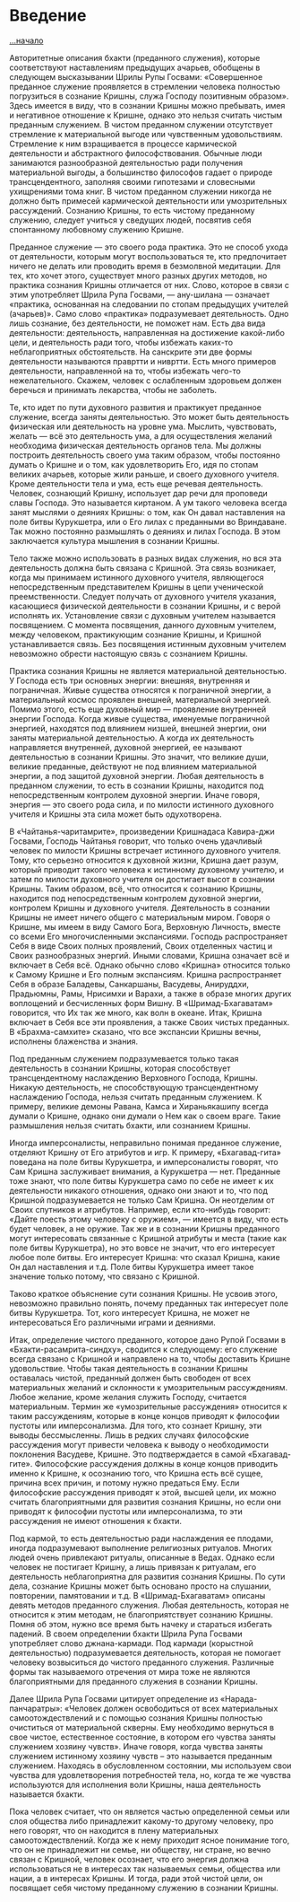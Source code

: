 # Введение

[...начало](./00031.md)

Авторитетные описания бхакти (преданного служения), которые соответствуют наставлениям предыдущих ачарьев, обобщены в следующем высказывании Шрилы Рупы Госвами: «Совершенное преданное служение проявляется в стремлении человека полностью погрузиться в сознание Кришны, служа Господу позитивным образом». Здесь имеется в виду, что в сознании Кришны можно пребывать, имея и негативное отношение к Кришне, однако это нельзя считать чистым преданным служением. В чистом преданном служении отсутствует стремление к материальной выгоде или чувственным удовольствиям. Стремление к ним взращивается в процессе кармической деятельности и абстрактного философствования. Обычные люди занимаются разнообразной деятельностью ради получения материальной выгоды, а большинство философов гадает о природе трансцендентного, заполняя своими гипотезами и словесными ухищрениями тома книг. В чистом преданном служении никогда не должно быть примесей кармической деятельности или умозрительных рассуждений. Сознанию Кришны, то есть чистому преданному служению, следует учиться у сведущих людей, посвятив себя спонтанному любовному служению Кришне.

Преданное служение — это своего рода практика. Это не способ ухода от деятельности, которым могут воспользоваться те, кто предпочитает ничего не делать или проводить время в безмолвной медитации. Для тех, кто хочет этого, существует много разных других методов, но практика сознания Кришны отличается от них. Слово, которое в связи с этим употребляет Шрила Рупа Госвами, — ану-шилана — означает «практика, основанная на следовании по стопам предыдущих учителей (ачарьев)». Само слово «практика» подразумевает деятельность. Одно лишь сознание, без деятельности, не поможет нам. Есть два вида деятельности: деятельность, направленная на достижение какой-либо цели, и деятельность ради того, чтобы избежать каких-то неблагоприятных обстоятельств. На санскрите эти две формы деятельности называются правртти и нивртти. Есть много примеров деятельности, направленной на то, чтобы избежать чего-то нежелательного. Скажем, человек с ослабленным здоровьем должен беречься и принимать лекарства, чтобы не заболеть.

Те, кто идет по пути духовного развития и практикует преданное служение, всегда заняты деятельностью. Это может быть деятельность физическая или деятельность на уровне ума. Мыслить, чувствовать, желать — всё это деятельность ума, а для осуществления желаний необходима физическая деятельность органов тела. Мы должны построить деятельность своего ума таким образом, чтобы постоянно думать о Кришне и о том, как удовлетворить Его, идя по стопам великих ачарьев, которые жили раньше, и своего духовного учителя. Кроме деятельности тела и ума, есть еще речевая деятельность. Человек, сознающий Кришну, использует дар речи для проповеди славы Господа. Это называется киртаном. А ум такого человека всегда занят мыслями о деяниях Кришны: о том, как Он давал наставления на поле битвы Курукшетра, или о Его лилах с преданными во Вриндаване. Так можно постоянно размышлять о деяниях и лилах Господа. В этом заключается культура мышления в сознании Кришны.

Тело также можно использовать в разных видах служения, но вся эта деятельность должна быть связана с Кришной. Эта связь возникает, когда мы принимаем истинного духовного учителя, являющегося непосредственным представителем Кришны в цепи ученической преемственности. Следует получать от духовного учителя указания, касающиеся физической деятельности в сознании Кришны, и с верой исполнять их. Установление связи с духовным учителем называется посвящением. С момента посвящения, данного духовным учителем, между человеком, практикующим сознание Кришны, и Кришной устанавливается связь. Без посвящения истинным духовным учителем невозможно обрести настоящую связь с сознанием Кришны.

Практика сознания Кришны не является материальной деятельностью. У Господа есть три основных энергии: внешняя, внутренняя и пограничная. Живые существа относятся к пограничной энергии, а материальный космос проявлен внешней, материальной энергией. Помимо этого, есть еще духовный мир — проявление внутренней энергии Господа. Когда живые существа, именуемые пограничной энергией, находятся под влиянием низшей, внешней энергии, они заняты материальной деятельностью. А когда их деятельность направляется внутренней, духовной энергией, ее называют деятельностью в сознании Кришны. Это значит, что великие души, великие преданные, действуют не под влиянием материальной энергии, а под защитой духовной энергии. Любая деятельность в преданном служении, то есть в сознании Кришны, находится под непосредственным контролем духовной энергии. Иначе говоря, энергия — это своего рода сила, и по милости истинного духовного учителя и Кришны эта сила может быть одухотворена.

В «Чайтанья-чаритамрите», произведении Кришнадаса Кавира-джи Госвами, Господь Чайтанья говорит, что только очень удачливый человек по милости Кришны встречает истинного духовного учителя. Тому, кто серьезно относится к духовной жизни, Кришна дает разум, который приводит такого человека к истинному духовному учителю, и затем по милости духовного учителя он достигает высот в сознании Кришны. Таким образом, всё, что относится к сознанию Кришны, находится под непосредственным контролем духовной энергии, контролем Кришны и духовного учителя. Деятельность в сознании Кришны не имеет ничего общего с материальным миром. Говоря о Кришне, мы имеем в виду Самого Бога, Верховную Личность, вместе со всеми Его многочисленными экспансиями. Господь распространяет Себя в виде Своих полных проявлений, Своих отделенных частиц и Своих разнообразных энергий. Иными словами, Кришна означает всё и включает в Себя всё. Однако обычно слово «Кришна» относится только к Самому Кришне и Его полным экспансиям. Кришна распространяет Себя в образе Баладевы, Санкаршаны, Васудевы, Анируддхи, Прадьюмны, Рамы, Нрисимхи и Варахи, а также в образе многих других воплощений и бесчисленных форм Вишну. В «Шримад-Бхагаватам» говорится, что Их так же много, как волн в океане. Итак, Кришна включает в Себя все эти проявления, а также Своих чистых преданных. В «Брахма-самхите» сказано, что все экспансии Кришны вечны, исполнены блаженства и знания.

Под преданным служением подразумевается только такая деятельность в сознании Кришны, которая способствует трансцендентному наслаждению Верховного Господа, Кришны. Никакую деятельность, не способствующую трансцендентному наслаждению Господа, нельзя считать преданным служением. К примеру, великие демоны Равана, Камса и Хираньякашипу всегда думали о Кришне, однако они думали о Нем как о своем враге. Такие размышления нельзя считать бхакти, или сознанием Кришны.

Иногда имперсоналисты, неправильно понимая преданное служение, отделяют Кришну от Его атрибутов и игр. К примеру, «Бхагавад-гита» поведана на поле битвы Курукшетра, и имперсоналисты говорят, что Сам Кришна заслуживает внимания, а Курукшетра — нет. Преданные тоже знают, что поле битвы Курукшетра само по себе не имеет к их деятельности никакого отношения, однако они знают и то, что под Кришной подразумевается не только Сам Кришна. Он неотделим от Своих спутников и атрибутов. Например, если кто-нибудь говорит: «Дайте поесть этому человеку с оружием», — имеется в виду, что есть будет человек, а не оружие. Так же и в сознании Кришны преданного могут интересовать связанные с Кришной атрибуты и места (такие как поле битвы Курукшетра), но это вовсе не значит, что его интересует любое поле битвы. Его интересует Кришна: что сказал Кришна, какие Он дал наставления и т.д. Поле битвы Курукшетра имеет такое значение только потому, что связано с Кришной.

Таково краткое объяснение сути сознания Кришны. Не усвоив этого, невозможно правильно понять, почему преданных так интересует поле битвы Курукшетра. Тот, кого интересует Кришна, не может не интересоваться Его различными играми и деяниями.

Итак, определение чистого преданного, которое дано Рупой Госвами в «Бхакти-расамрита-синдху», сводится к следующему: его служение всегда связано с Кришной и направлено на то, чтобы доставить Кришне удовольствие. Чтобы такая деятельность в сознании Кришны оставалась чистой, преданный должен быть свободен от всех материальных желаний и склонности к умозрительным рассуждениям. Любое желание, кроме желания служить Господу, считается материальным. Термин же «умозрительные рассуждения» относится к таким рассуждениям, которые в конце концов приводят к философии пустоты или имперсонализма. Для того, кто сознает Кришну, эти выводы бессмысленны. Лишь в редких случаях философские рассуждения могут привести человека к выводу о необходимости поклонения Васудеве, Кришне. Это подтверждается в самой «Бхагавад-гите». Философские рассуждения должны в конце концов приводить именно к Кришне, к осознанию того, что Кришна есть всё сущее, причина всех причин, и потому нужно предаться Ему. Если философские рассуждения приводят к этой, высшей цели, их можно считать благоприятными для развития сознания Кришны, но если они приводят к философии пустоты или имперсонализма, то эти рассуждения не имеют отношения к бхакти.

Под кармой, то есть деятельностью ради наслаждения ее плодами, иногда подразумевают выполнение религиозных ритуалов. Многих людей очень привлекают ритуалы, описанные в Ведах. Однако если человек не постигает Кришну, а лишь привязан к ритуалам, его деятельность неблагоприятна для развития сознания Кришны. По сути дела, сознание Кришны может быть основано просто на слушании, повторении, памятовании и т.д. В «Шримад-Бхагаватам» описаны девять методов преданного служения. Любая деятельность, которая не относится к этим методам, не благоприятствует сознанию Кришны. Помня об этом, нужно все время быть начеку и стараться избегать падений. В своем определении бхакти Шрила Рупа Госвами употребляет слово джнана-кармади. Под кармади (корыстной деятельностью) подразумевается деятельность, которая не помогает человеку возвыситься до чистого преданного служения. Различные формы так называемого отречения от мира тоже не являются благоприятными для преданного служения в сознании Кришны.

Далее Шрила Рупа Госвами цитирует определение из «Нарада-панчаратры»: «Человек должен освободиться от всех материальных самоотождествлений и с помощью сознания Кришны полностью очиститься от материальной скверны. Ему необходимо вернуться в свое чистое, естественное состояние, в котором его чувства заняты служением хозяину чувств». Иначе говоря, когда чувства заняты служением истинному хозяину чувств – это называется преданным служением. Находясь в обусловленном состоянии, мы используем свои чувства для удовлетворения потребностей тела, но, когда те же чувства используются для исполнения воли Кришны, наша деятельность называется бхакти.

Пока человек считает, что он является частью определенной семьи или слоя общества либо принадлежит какому-то другому человеку, про него говорят, что он находится в плену материальных самоотождествлений. Когда же к нему приходит ясное понимание того, что он не принадлежит ни семье, ни обществу, ни стране, но вечно связан с Кришной, человек осознает, что его энергия должна использоваться не в интересах так называемых семьи, общества или нации, а в интересах Кришны. И тогда, ради этой чистой цели, он посвящает себя чистому преданному служению в сознании Кришны.
